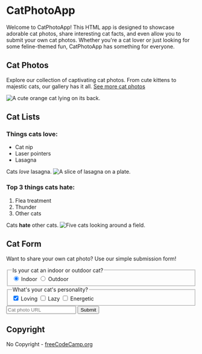 # CatPhotoApp

Welcome to CatPhotoApp! This HTML app is designed to showcase adorable cat photos, share interesting cat facts, and even allow you to submit your own cat photos. Whether you're a cat lover or just looking for some feline-themed fun, CatPhotoApp has something for everyone.

## Cat Photos

Explore our collection of captivating cat photos. From cute kittens to majestic cats, our gallery has it all. [See more cat photos](https://freecatphotoapp.com)

![A cute orange cat lying on its back.](https://cdn.freecodecamp.org/curriculum/cat-photo-app/relaxing-cat.jpg)

## Cat Lists

### Things cats love:
- Cat nip
- Laser pointers
- Lasagna

Cats *love* lasagna.
![A slice of lasagna on a plate.](https://cdn.freecodecamp.org/curriculum/cat-photo-app/lasagna.jpg)

### Top 3 things cats hate:
1. Flea treatment
2. Thunder
3. Other cats

Cats **hate** other cats.
![Five cats looking around a field.](https://cdn.freecodecamp.org/curriculum/cat-photo-app/cats.jpg)

## Cat Form

Want to share your own cat photo? Use our simple submission form!

<form action="https://freecatphotoapp.com/submit-cat-photo">
  <fieldset>
    <legend>Is your cat an indoor or outdoor cat?</legend>
    <label><input id="indoor" type="radio" name="indoor-outdoor" value="indoor" checked> Indoor</label>
    <label><input id="outdoor" type="radio" name="indoor-outdoor" value="outdoor"> Outdoor</label>
  </fieldset>
  <fieldset>
    <legend>What's your cat's personality?</legend>
    <input id="loving" type="checkbox" name="personality" value="loving" checked> <label for="loving">Loving</label>
    <input id="lazy" type="checkbox" name="personality" value="lazy"> <label for="lazy">Lazy</label>
    <input id="energetic" type="checkbox" name="personality" value="energetic"> <label for="energetic">Energetic</label>
  </fieldset>
  <input type="text" name="catphotourl" placeholder="Cat photo URL" required>
  <button type="submit">Submit</button>
</form>

## Copyright

No Copyright - [freeCodeCamp.org](https://www.freecodecamp.org)
